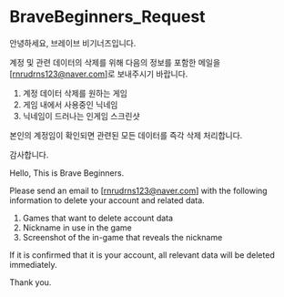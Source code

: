 # BraveBeginners_Request
안녕하세요, 브레이브 비기너즈입니다.

계정 및 관련 데이터의 삭제를 위해 다음의 정보를 포함한 메일을 [rnrudrns123@naver.com]로 보내주시기 바랍니다.

1. 계정 데이터 삭제를 원하는 게임
2. 게임 내에서 사용중인 닉네임
3. 닉네임이 드러나는 인게임 스크린샷

본인의 계정임이 확인되면 관련된 모든 데이터를 즉각 삭제 처리합니다.


감사합니다.


Hello, This is Brave Beginners.

Please send an email to [rnrudrns123@naver.com] with the following information to delete your account and related data.

1. Games that want to delete account data
2. Nickname in use in the game
3. Screenshot of the in-game that reveals the nickname

If it is confirmed that it is your account, all relevant data will be deleted immediately.


Thank you.
